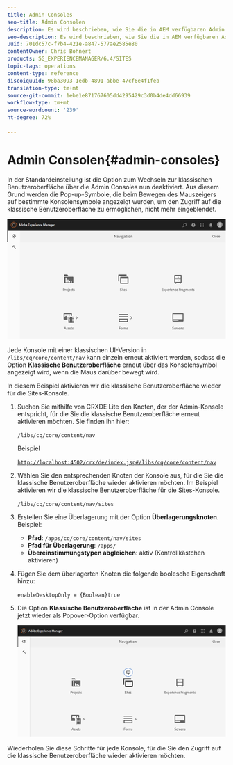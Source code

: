 ```yaml
---
title: Admin Consoles
seo-title: Admin Consolen
description: Es wird beschrieben, wie Sie die in AEM verfügbaren Admin Consoles verwenden.
seo-description: Es wird beschrieben, wie Sie die in AEM verfügbaren Admin Consoles verwenden.
uuid: 701dc57c-f7b4-421e-a847-577ae2585e80
contentOwner: Chris Bohnert
products: SG_EXPERIENCEMANAGER/6.4/SITES
topic-tags: operations
content-type: reference
discoiquuid: 98ba3093-1edb-4891-abbe-47cf6e4f1feb
translation-type: tm+mt
source-git-commit: 1ebe1e871767605dd4295429c3d0b4de4dd66939
workflow-type: tm+mt
source-wordcount: '239'
ht-degree: 72%

---
```



# Admin Consolen{#admin-consoles}

In der Standardeinstellung ist die Option zum Wechseln zur klassischen Benutzeroberfläche über die Admin Consoles nun deaktiviert. Aus diesem Grund werden die Pop-up-Symbole, die beim Bewegen des Mauszeigers auf bestimmte Konsolensymbole angezeigt wurden, um den Zugriff auf die klassische Benutzeroberfläche zu ermöglichen, nicht mehr eingeblendet.

![screen_shot_2018-03-23at11956](assets/screen_shot_2018-03-23at111956.png)

Jede Konsole mit einer klassischen UI-Version in `/libs/cq/core/content/nav` kann einzeln erneut aktiviert werden, sodass die Option **Klassische Benutzeroberfläche** erneut über das Konsolensymbol angezeigt wird, wenn die Maus darüber bewegt wird.

In diesem Beispiel aktivieren wir die klassische Benutzeroberfläche wieder für die Sites-Konsole.

1. Suchen Sie mithilfe von CRXDE Lite den Knoten, der der Admin-Konsole entspricht, für die Sie die klassische Benutzeroberfläche erneut aktivieren möchten. Sie finden ihn hier:

   `/libs/cq/core/content/nav`

   Beispiel

   [ `http://localhost:4502/crx/de/index.jsp#/libs/cq/core/content/nav`](http://localhost:4502/crx/de/index.jsp#/libs/cq/core/content/nav)

1. Wählen Sie den entsprechenden Knoten der Konsole aus, für die Sie die klassische Benutzeroberfläche wieder aktivieren möchten. Im Beispiel aktivieren wir die klassische Benutzeroberfläche für die Sites-Konsole.

   `/libs/cq/core/content/nav/sites`

1. Erstellen Sie eine Überlagerung mit der Option **Überlagerungsknoten**. Beispiel:

   * **Pfad**: `/apps/cq/core/content/nav/sites`
   * **Pfad für Überlagerung**: `/apps/`
   * **Übereinstimmungstypen abgleichen**: aktiv (Kontrollkästchen aktivieren)

1. Fügen Sie dem überlagerten Knoten die folgende boolesche Eigenschaft hinzu:

   `enableDesktopOnly = {Boolean}true`

1. Die Option **Klassische Benutzeroberfläche** ist in der Admin Console jetzt wieder als Popover-Option verfügbar.

   ![screen_shot_2018-03-23at11924](assets/screen_shot_2018-03-23at111924.png)

Wiederholen Sie diese Schritte für jede Konsole, für die Sie den Zugriff auf die klassische Benutzeroberfläche wieder aktivieren möchten.
